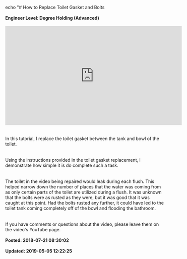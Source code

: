 echo "# How to Replace Toilet Gasket and Bolts<br /><br />**Engineer Level: Degree Holding (Advanced)**<br /><br /><iframe width="560" height="315" src="https://www.youtube.com/embed/Ju0myotZnXU" frameborder="0" allow="autoplay; encrypted-media" allowfullscreen></iframe><br /><br /><br />In this tutorial, I replace the toilet gasket between the tank and bowl of the toilet. <br /><br /><br />Using the instructions provided in the toilet gasket replacement, I demonstrate how simple it is do complete such a task. <br /><br /><br />The toilet in the video being repaired would leak during each flush. This helped narrow down the number of places that the water was coming from as only certain parts of the toilet are utilized during a flush.  It was unknown that the bolts were as rusted as they were, but it was good that it was caught at this point.  Had the bolts rusted any further, it could have led to the toilet tank coming completely off of the bowl and flooding the bathroom. <br /><br /><br />If you have comments or questions about the video, please leave them on the video's YouTube page.<br /><br />**Posted: 2018-07-21 08:30:02**<br /><br />**Updated: 2019-05-05 12:22:25**<br /><br />

